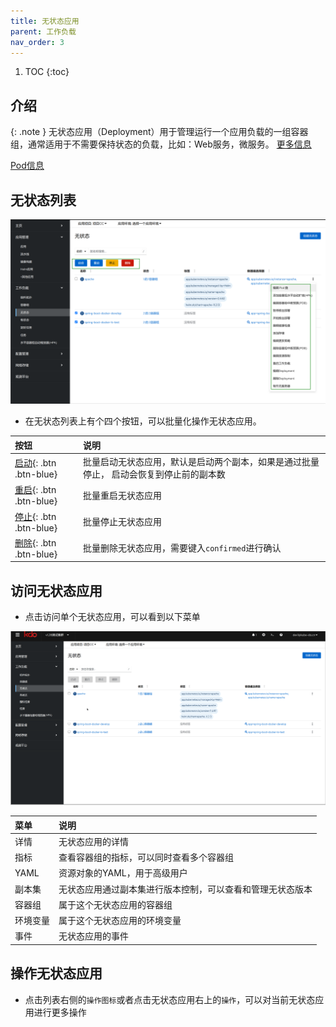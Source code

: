```yaml
---
title: 无状态应用
parent: 工作负载
nav_order: 3
---
```


1. TOC
{:toc}

## 介绍

{: .note }
无状态应用（Deployment）用于管理运行一个应用负载的一组容器组，通常适用于不需要保持状态的负载，比如：Web服务，微服务。
[更多信息](https://kubernetes.io/zh-cn/docs/concepts/workloads/controllers/deployment)

[Pod信息](../pods)

## 无状态列表

![](imgs/deployments.png)

- 在无状态列表上有个四个按钮，可以批量化操作无状态应用。
 

| 按钮                       | 说明                                           |
|:-------------------------|:---------------------------------------------|
| [启动](){: .btn .btn-blue} | 批量启动无状态应用，默认是启动两个副本，如果是通过批量停止， 启动会恢复到停止前的副本数 |
| [重启](){: .btn .btn-blue} | 批量重启无状态应用                                    |
| [停止](){: .btn .btn-blue} | 批量停止无状态应用                                    |
| [删除](){: .btn .btn-blue} | 批量删除无状态应用，需要键入`confirmed`进行确认                |

## 访问无状态应用

- 点击访问单个无状态应用，可以看到以下菜单

![](imgs/deployment.gif)


| 菜单   | 说明                            |
|:-----|:------------------------------|
| 详情   | 无状态应用的详情                      |
| 指标   | 查看容器组的指标，可以同时查看多个容器组          |
| YAML | 资源对象的YAML，用于高级用户              |
| 副本集  | 无状态应用通过副本集进行版本控制，可以查看和管理无状态版本 |
| 容器组  | 属于这个无状态应用的容器组                 |
| 环境变量 | 属于这个无状态应用的环境变量                |
| 事件   | 无状态应用的事件                      |

## 操作无状态应用

- 点击列表右侧的`操作图标`或者点击无状态应用右上的`操作`，可以对当前无状态应用进行更多操作

